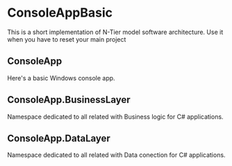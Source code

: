 # ConsoleAppBasic
This is a short implementation of N-Tier model software architecture. Use it when you have to reset your main project

## ConsoleApp
Here's a basic Windows console app.

## ConsoleApp.BusinessLayer
Namespace dedicated to all related with Business logic for C# applications.

## ConsoleApp.DataLayer
Namespace dedicated to all related with Data conection for C# applications. 
